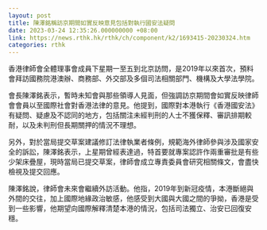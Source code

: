 ```yaml
---
layout: post
title: 陳澤銘稱訪京期間如實反映意見包括對執行國安法疑問
date: 2023-03-24 12:35:26.000000000 +08:00
link: https://news.rthk.hk/rthk/ch/component/k2/1693415-20230324.htm
categories: rthk
---
```


香港律師會全體理事會成員下星期一至五到北京訪問，是2019年以來首次，預料會拜訪國務院港澳辦、商務部、外交部及多個司法相關部門、機構及大學法學院。

會長陳澤銘表示，暫時未知會與那些領導人見面，但強調訪京期間會如實反映律師會會員以至國際社會對香港法律的意見。他提到，國際對本港執行《香港國安法》有疑問、疑慮及不認同的地方，包括關注未經判刑的人士不獲保釋、審訊排期較耐，以及未判刑但長期關押的情況不理想。

另外，對於當局提交草案建議修訂法律執業者條例，規範海外律師參與涉及國家安全的訴訟，陳澤銘表示，上星期曾經表達過，特首要就專案認許作兩重審批是有些少架床疊屋，現時當局已提交草案，律師會成立專責委員會研究相關條文，會盡快檢視及提交回應。

陳澤銘說，律師會未來會繼續外訪活動。他指，2019年到新冠疫情，本港斷絕與外間的交往，加上國際地緣政治敏感，他感受到大國與大國之間的爭拗，香港是受到一些影響，他期望向國際解釋清楚本港的情況，包括司法獨立、治安已回復安穩。
